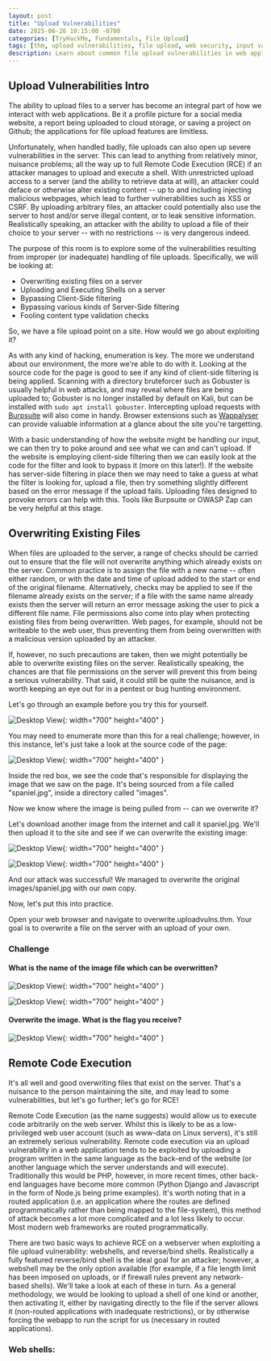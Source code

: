 ```yaml
---
layout: post
title: "Upload Vulnerabilities"
date: 2025-06-26 10:15:00 -0700
categories: [TryHackMe, Fundamentals, File Upload]
tags: [thm, upload vulnerabilities, file upload, web security, input validation]
description: Learn about common file upload vulnerabilities in web applications, how attackers exploit them to execute malicious code or bypass restrictions, and how to prevent such attacks. Based on the TryHackMe Upload Vulnerabilities room.
---
```


## Upload Vulnerabilities Intro

The ability to upload files to a server has become an integral part of how we interact with web applications. Be it a profile picture for a social media website, a report being uploaded to cloud storage, or saving a project on Github; the applications for file upload features are limitless.

Unfortunately, when handled badly, file uploads can also open up severe vulnerabilities in the server. This can lead to anything from relatively minor, nuisance problems; all the way up to full Remote Code Execution (RCE) if an attacker manages to upload and execute a shell. With unrestricted upload access to a server (and the ability to retrieve data at will), an attacker could deface or otherwise alter existing content -- up to and including injecting malicious webpages, which lead to further vulnerabilities such as XSS or CSRF. By uploading arbitrary files, an attacker could potentially also use the server to host and/or serve illegal content, or to leak sensitive information. Realistically speaking, an attacker with the ability to upload a file of their choice to your server -- with no restrictions -- is very dangerous indeed.

The purpose of this room is to explore some of the vulnerabilities resulting from improper (or inadequate) handling of file uploads. Specifically, we will be looking at:

- Overwriting existing files on a server
- Uploading and Executing Shells on a server
- Bypassing Client-Side filtering
- Bypassing various kinds of Server-Side filtering
- Fooling content type validation checks

So, we have a file upload point on a site. How would we go about exploiting it?

As with any kind of hacking, enumeration is key. The more we understand about our environment, the more we're able to do with it. Looking at the source code for the page is good to see if any kind of client-side filtering is being applied. Scanning with a directory bruteforcer such as Gobuster is usually helpful in web attacks, and may reveal where files are being uploaded to; Gobuster is no longer installed by default on Kali, but can be installed with `sudo apt install gobuster`. Intercepting upload requests with [Burpsuite](https://tryhackme.com/room/burpsuitebasics) will also come in handy. Browser extensions such as [Wappalyser](https://www.wappalyzer.com/download) can provide valuable information at a glance about the site you're targetting.

With a basic understanding of how the website might be handling our input, we can then try to poke around and see what we can and can't upload. If the website is employing client-side filtering then we can easily look at the code for the filter and look to bypass it (more on this later!). If the website has server-side filtering in place then we may need to take a guess at what the filter is looking for, upload a file, then try something slightly different based on the error message if the upload fails. Uploading files designed to provoke errors can help with this. Tools like Burpsuite or OWASP Zap can be very helpful at this stage.

## Overwriting Existing Files

When files are uploaded to the server, a range of checks should be carried out to ensure that the file will not overwrite anything which already exists on the server. Common practice is to assign the file with a new name -- often either random, or with the date and time of upload added to the start or end of the original filename. Alternatively, checks may be applied to see if the filename already exists on the server; if a file with the same name already exists then the server will return an error message asking the user to pick a different file name. File permissions also come into play when protecting existing files from being overwritten. Web pages, for example, should not be writeable to the web user, thus preventing them from being overwritten with a malicious version uploaded by an attacker.

If, however, no such precautions are taken, then we might potentially be able to overwrite existing files on the server. Realistically speaking, the chances are that file permissions on the server will prevent this from being a serious vulnerability. That said, it could still be quite the nuisance, and is worth keeping an eye out for in a pentest or bug hunting environment.

Let's go through an example before you try this for yourself.

![Desktop View](/assets/img/Upload_Vulnerabilities/1.png){: width="700" height="400" }

You may need to enumerate more than this for a real challenge; however, in this instance, let's just take a look at the source code of the page:

![Desktop View](/assets/img/Upload_Vulnerabilities/2.png){: width="700" height="400" }

Inside the red box, we see the code that's responsible for displaying the image that we saw on the page. It's being sourced from a file called "spaniel.jpg", inside a directory called "images".

Now we know where the image is being pulled from -- can we overwrite it?

Let's download another image from the internet and call it spaniel.jpg. We'll then upload it to the site and see if we can overwrite the existing image:

![Desktop View](/assets/img/Upload_Vulnerabilities/3.png){: width="700" height="400" }

![Desktop View](/assets/img/Upload_Vulnerabilities/4.png){: width="700" height="400" }

And our attack was successful! We managed to overwrite the original images/spaniel.jpg with our own copy.

Now, let's put this into practice.

Open your web browser and navigate to overwrite.uploadvulns.thm. Your goal is to overwrite a file on the server with an upload of your own.

### Challenge

#### What is the name of the image file which can be overwritten?

![Desktop View](/assets/img/Upload_Vulnerabilities/5.png){: width="700" height="400" }

![Desktop View](/assets/img/Upload_Vulnerabilities/6.png){: width="700" height="400" }

#### Overwrite the image. What is the flag you receive?

![Desktop View](/assets/img/Upload_Vulnerabilities/7.png){: width="700" height="400" }

## Remote Code Execution

It's all well and good overwriting files that exist on the server. That's a nuisance to the person maintaining the site, and may lead to some vulnerabilities, but let's go further; let's go for RCE!

Remote Code Execution (as the name suggests) would allow us to execute code arbitrarily on the web server. Whilst this is likely to be as a low-privileged web user account (such as www-data on Linux servers), it's still an extremely serious vulnerability. Remote code execution via an upload vulnerability in a web application tends to be exploited by uploading a program written in the same language as the back-end of the website (or another language which the server understands and will execute). Traditionally this would be PHP, however, in more recent times, other back-end languages have become more common (Python Django and Javascript in the form of Node.js being prime examples). It's worth noting that in a routed application (i.e. an application where the routes are defined programmatically rather than being mapped to the file-system), this method of attack becomes a lot more complicated and a lot less likely to occur. Most modern web frameworks are routed programmatically.

There are two basic ways to achieve RCE on a webserver when exploiting a file upload vulnerability: webshells, and reverse/bind shells. Realistically a fully featured reverse/bind shell is the ideal goal for an attacker; however, a webshell may be the only option available (for example, if a file length limit has been imposed on uploads, or if firewall rules prevent any network-based shells). We'll take a look at each of these in turn. As a general methodology, we would be looking to upload a shell of one kind or another, then activating it, either by navigating directly to the file if the server allows it (non-routed applications with inadequate restrictions), or by otherwise forcing the webapp to run the script for us (necessary in routed applications).

### Web shells:


